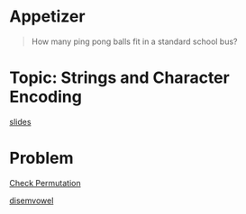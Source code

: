 # Appetizer
> How many ping pong balls fit in a standard school bus?

# Topic: Strings and Character Encoding
[slides](https://slides.com/bbyunis/coder-s-workshop-1-4)

# Problem
[Check Permutation](https://github.com/andy-young/Coders-Workshop/blob/master/Coding-Challenges/checkPermutation/checkPermutation.md)

[disemvowel](https://github.com/andy-young/Coders-Workshop/blob/master/Coding-Challenges/checkPermutation/disemvowel.md)
